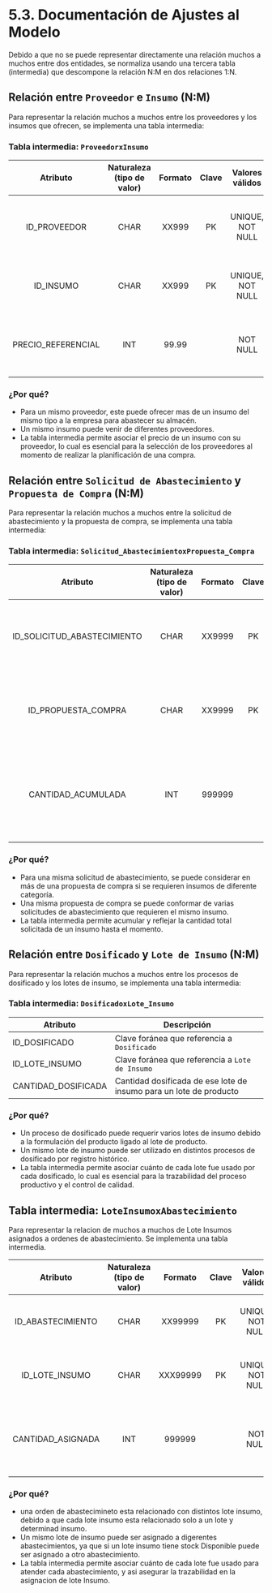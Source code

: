 # 5.3. Documentación de Ajustes al Modelo

Debido a que no se puede representar directamente una relación muchos a muchos entre dos entidades, se normaliza usando una tercera tabla (intermedia) que descompone la relación N:M en dos relaciones 1:N.

## Relación entre `Proveedor` e `Insumo` (N:M)

 Para representar la relación muchos a muchos entre los proveedores y los insumos que ofrecen, se implementa una tabla intermedia:
 
 ### Tabla intermedia: `ProveedorxInsumo`

|**Atributo**|**Naturaleza (tipo de valor)**|**Formato**|**Clave**|**Valores válidos**|**Semántica (descripción)**|**Ontología (rol en el negocio)**|
| :-: | :-: | :-: | :-: | :-: | :-: | :-: |
|ID\_PROVEEDOR|CHAR|XX999|PK|UNIQUE, NOT NULL|Identificador único del proveedor que ofrece el insumo|	Permite identificar qué proveedor suministra el insumo|
|ID\_INSUMO|CHAR|XX999|PK|UNIQUE, NOT NULL|Identificador único del insumo ofrecido por el proveedor|Permite conocer qué insumo está disponible para compra|
|PRECIO_REFERENCIAL|INT|99.99||NOT NULL|Precio unitario asignado por el proveedor a un insumo específico|Facilita la comparación de costos entre proveedores|

 ### ¿Por qué?

 - Para un mismo proveedor, este puede ofrecer mas de un insumo del mismo tipo a la empresa para abastecer su almacén.
 - Un mismo insumo puede venir de diferentes proveedores.
 - La tabla intermedia permite asociar el precio de un insumo con su proveedor, lo cual es esencial para la selección de los proveedores al momento de realizar la planificación de una compra.

## Relación entre `Solicitud de Abastecimiento` y `Propuesta de Compra` (N:M)

 Para representar la relación muchos a muchos entre la solicitud de abastecimiento y la propuesta de compra, se implementa una tabla intermedia:
 
 ### Tabla intermedia: `Solicitud_AbastecimientoxPropuesta_Compra`
 
|**Atributo**|**Naturaleza (tipo de valor)**|**Formato**|**Clave**|**Valores válidos**|**Semántica (descripción)**|**Ontología (rol en el negocio)**|
| :-: | :-: | :-: | :-: | :-: | :-: | :-: |
|ID\_SOLICITUD_ABASTECIMIENTO|CHAR|XX9999|PK|UNIQUE, NOT NULL|Identificador único de la solicitud de abastecimiento involucrada|Permite referenciar la necesidad específica del almacén|
|ID\_PROPUESTA_COMPRA|CHAR|XX9999|PK|UNIQUE, NOT NULL|Identificador único de la propuesta de compra en la que se considera la solicitud|Asocia la solicitud a la oferta elaborada por el área de compras|
|CANTIDAD\_ACUMULADA|INT|999999||NOT NULL|Total acumulado de unidades solicitadas para un insumo específico hasta ese momento|Controla y agrupa la demanda real del insumo para consolidar compras|
 
 ### ¿Por qué?

- Para una misma solicitud de abastecimiento, se puede considerar en más de una propuesta de compra si se requieren insumos de diferente categoría.
- Una misma propuesta de compra se puede conformar de varias solicitudes de abastecimiento que requieren el mismo insumo.
- La tabla intermedia permite acumular y reflejar la cantidad total solicitada de un insumo hasta el momento.

## Relación entre `Dosificado` y `Lote de Insumo` (N:M)

Para representar la relación muchos a muchos entre los procesos de dosificado y los lotes de insumo, se implementa una tabla intermedia:

### Tabla intermedia: `DosificadoxLote_Insumo`

| Atributo            | Descripción                                         |
|---------------------|-----------------------------------------------------|
| ID\_DOSIFICADO    | Clave foránea que referencia a `Dosificado`         |
| ID\_LOTE\_INSUMO   | Clave foránea que referencia a `Lote de Insumo`        |
| CANTIDAD\_DOSIFICADA    | Cantidad dosificada de ese lote de insumo para un lote de producto      |

### ¿Por qué?

- Un proceso de dosificado puede requerir varios lotes de insumo debido a la formulación del producto ligado al lote de producto.
- Un mismo lote de insumo puede ser utilizado en distintos procesos de dosificado por registro histórico.
- La tabla intermedia permite asociar cuánto de cada lote fue usado por cada dosificado, lo cual es esencial para la trazabilidad del proceso productivo y el control de calidad.

## Tabla intermedia: `LoteInsumoxAbastecimiento` 

Para representar la relacion de muchos a muchos de Lote Insumos asignados a ordenes de abastecimiento. Se implementa una tabla intermedia.

|**Atributo**|**Naturaleza (tipo de valor)**|**Formato**|**Clave**|**Valores válidos**|**Semántica (descripción)**|**Ontología (rol en el negocio)**|
| :-: | :-: | :-: | :-: | :-: | :-: | :-: |
|ID\_ABASTECIMIENTO|CHAR|XX99999|PK|UNIQUE, NOT NULL|Identificador del abastecimiento|Facilita el seguimiento de las salidas de insumo a producción|
|ID\_LOTE_INSUMO|CHAR|XXX99999|PK|UNIQUE, NOT NULL|Identificador único del inventario |Relaciona que inventario se está asignando al abastecimiento|
|CANTIDAD\_ASIGNADA|INT|999999||NOT NULL|Cantidad asignada del insumo al abastecimiento|Permite en realizar el seguimiento y control de las cantidades asignadas a los abastecimientos |

### ¿Por qué?

- una orden de abastecimineto esta relacionado con distintos lote insumo, debido a que cada lote insumo esta relacionado solo a un lote y determinad insumo.
- Un mismo lote de insumo puede ser asignado a digerentes abastecimientos, ya que si un lote insumo tiene stock Disponible puede ser asignado a otro abastecimiento.
- La tabla intermedia permite asociar cuánto de cada lote fue usado para atender cada abastecimiento, y asi asegurar la trazabilidad en la asignacion de lote Insumo.
